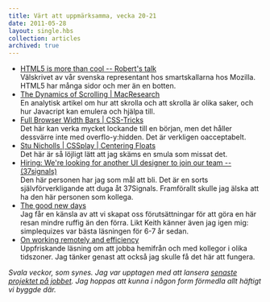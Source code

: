 ```yaml
---
title: Värt att uppmärksamma, vecka 20-21
date: 2011-05-28
layout: single.hbs
collection: articles
archived: true
---
```

-   [HTML5 is more than cool -- Robert's
    talk](http://robertnyman.com/2011/05/26/html5-is-more-than-cool/)\
    Välskrivet av vår svenska representant hos smartskallarna hos
    Mozilla. HTML5 har många sidor och mer än en botten.
-   [The Dynamics of Scrolling \|
    MacResearch](http://www.macresearch.org/dynamics-scrolling)\
    En analytisk artikel om hur att skrolla och att skrolla är olika
    saker, och hur Javacript kan emulera och hjälpa till.
-   [Full Browser Width Bars \|
    CSS-Tricks](http://css-tricks.com/full-browser-width-bars/)\
    Det här kan verka mycket lockande till en början, men det håller
    dessvärre inte med overflo-y:hidden. Det är verkligen oacceptabelt.
-   [Stu Nicholls \| CSSplay \| Centering
    Floats](http://www.cssplay.co.uk/menus/centered.html)\
    Det här är så löjligt lätt att jag skäms en smula som missat det.
-   [Hiring: We're looking for another UI designer to join our team --
    (37signals)](http://37signals.com/svn/posts/2925-hiring-were-looking-for-another-ui-designer-to-join-our-team)\
    Den här personen har jag som mål att bli. Det är en sorts
    självförverkligande att duga åt 37Signals. Framförallt skulle jag
    älska att ha den här personen som kollega.
-   [The good new days](http://adactio.com/journal/4593/)\
    Jag får en känsla av att vi skapat oss förutsättningar för att göra
    en här resan mindre ruffig än den förra. Likt Keith känner även jag
    igen mig: simplequizes var bästa läsningen för 6-7 år sedan.
-   [On working remotely and
    efficiency](http://www.wait-till-i.com/2011/05/25/on-working-remotely-and-efficiency/)\
    Uppfriskande läsning om att jobba hemifrån och med kollegor i olika
    tidszoner. Jag tänker genast att också jag skulle få det här att
    fungera.

*Svala veckor, som synes. Jag var upptagen med att lansera [senaste
projektet på jobbet](http://op.se). Jag hoppas att kunna i någon form
förmedla allt häftigt vi byggde där.*